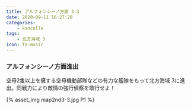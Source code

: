 ```yaml
---
title: アルフォンシーノ方面 3-3
date: 2020-09-11 16:27:28
categories:
    - kancolle
tags:
    - 北方海域 3
icon: fa-music
---
```


### アルフォンシーノ方面進出
空母2隻以上を擁する空母機動部隊などの有力な艦隊をもって北方海域 3に進出。同戦力により敵情の強行偵察を敢行せよ！

<!-- <div style="width: 100%;padding-bottom: 59%;position: relative;">
    <div
        style="position: absolute;left: 0;top: 0;width: 100%;height: 100%;background-repeat: no-repeat;background-image: url('./03_image.png');background-position: 0px 0px;background-size: 200%;">
        <div
            style="position: relative;left: 0;top: 0;width: 100%;height: 100%;background-repeat: no-repeat;background-image: url('./03_image.png');background-position: 100% 0px;background-size:200%;z-index: 2;">
        </div>
    </div>
</div> -->

{% asset_img map2nd3-3.jpg P1 %}